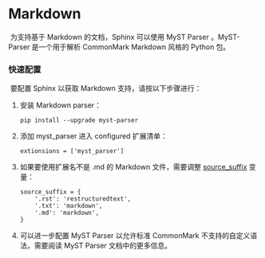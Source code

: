 # Markdown

​	为支持基于 Markdown 的文档，Sphinx 可以使用 MyST Parser 。MyST-Parser 是一个用于解析 CommonMark Markdown 风格的 Python 包。

### 快速配置

​	要配置 Sphinx 以获取 Markdown 支持，请按以下步骤进行：

1. 安装 Markdown parser：

   ```
   pip install --upgrade myst-parser
   ```

2. 添加 myst_parser 进入 configured 扩展清单：

   ```
   extionsions = ['myst_parser']
   ```

3. 如果要使用扩展名不是 .md 的 Markdown 文件，需要调整 <u>source_suffix</u> 变量：

   ```
   source_suffix = {
       '.rst': 'restructuredtext',
       '.txt': 'markdown',
       '.md': 'markdown',
   }
   ```

4. 可以进一步配置 MyST Parser 以允许标准 CommonMark 不支持的自定义语法，需要阅读 MyST Parser 文档中的更多信息。

